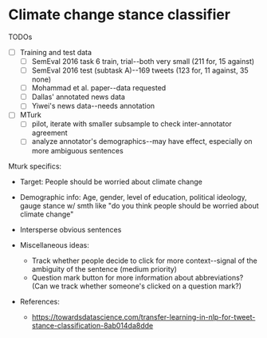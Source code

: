 # Climate change stance classifier

TODOs

- [ ] Training and test data
   - [ ] SemEval 2016 task 6 train, trial--both very small (211 for, 15 against)
   - [ ] SemEval 2016 test (subtask A)--169 tweets (123 for, 11 against, 35 none)
   - [ ] Mohammad et al. paper--data requested
   - [ ] Dallas' annotated news data
   - [ ] Yiwei's news data--needs annotation
- [ ] MTurk 
   - [ ] pilot, iterate with smaller subsample to check inter-annotator agreement
   - [ ] analyze annotator's demographics--may have effect, especially on more ambiguous sentences

Mturk specifics:
- Target: People should be worried about climate change 
- Demographic info: Age, gender, level of education, political ideology, gauge stance w/ smth like "do you think people should be worried about climate change"
- Intersperse obvious sentences
- Miscellaneous ideas:
	- Track whether people decide to click for more context--signal of the ambiguity of the sentence (medium priority)
	- Question mark button for more information about abbreviations? (Can we track whether someone's clicked on a question mark?)

- References:
   - https://towardsdatascience.com/transfer-learning-in-nlp-for-tweet-stance-classification-8ab014da8dde


